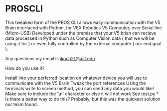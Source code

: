 # PROSCLI

This tweaked form of the PROS CLI allows easy communication with the V5 Brain interfaced with Python, for VEX Robotics V5 Computer, over Serial line (Micro-USB) Developed under the premise that your V5 brian can recieve data processed in Python such as Computer Vision data ( that we will be using it for ) or even fully controlled by the external computer ( our end goal ).

Any questions my email is jkoch21@usf.edu

How do you use it?

Install into your perferred location on whatever device you will use to communicate with the V5 Brain
Tweak the port references
Using the terminals write to screen method, you can send any data you would like! Make sure to include the '\n' character or else it will not work
See test.py *
Is there a better way to do this? Probably, but this was the quickest solution our team found.
